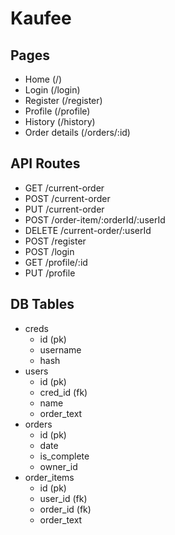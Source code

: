 # Kaufee

## Pages

* Home (/)
* Login (/login)
* Register (/register)
* Profile (/profile)
* History (/history)
* Order details (/orders/:id)


## API Routes

* GET /current-order
* POST /current-order
* PUT /current-order
* POST /order-item/:orderId/:userId
* DELETE /current-order/:userId
* POST /register
* POST /login
* GET /profile/:id
* PUT /profile


## DB Tables

* creds
  - id (pk)
  - username
  - hash
* users
  - id (pk)
  - cred_id (fk)
  - name
  - order_text
* orders
  - id (pk)
  - date
  - is_complete
  - owner_id
* order_items
  - id (pk)
  - user_id (fk)
  - order_id (fk)
  - order_text
